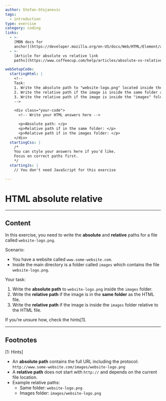 ```yaml
---
author: Stefan-Stojanovic
tags:
  - introduction
type: exercise
category: coding
links:
  - >-
    [MDN docs for
    anchor](https://developer.mozilla.org/en-US/docs/Web/HTML/Element/a){website}
  - >-
    [Article for absolute vs relative link
    paths](https://www.coffeecup.com/help/articles/absolute-vs-relative-pathslinks/){website}

webSetupCode:
  startingHtml: |
    <!-- 
    Task:
    1. Write the absolute path to "website-logo.png" located inside the images folder of www.some-website.com.
    2. Write the relative path if the image is inside the same folder as the HTML file.
    3. Write the relative path if the image is inside the "images" folder relative to the HTML file.
    -->

    <div class="your-code">
      <!-- Write your HTML answers here -->

      <p>Absolute path: </p>
      <p>Relative path if in the same folder: </p>
      <p>Relative path if in the images folder: </p>
    </div>
  startingCss: |
    /* 
    You can style your answers here if you'd like.
    Focus on correct paths first.
    */
  startingJs: |
    // You don't need JavaScript for this exercise

---
```


# HTML absolute relative

---

## Content

In this exercise, you need to write the **absolute** and **relative** paths for a file called `website-logo.png`.  

Scenario:  
- You have a website called `www.some-website.com`.  
- Inside the main directory is a folder called `images` which contains the file `website-logo.png`.  

Your task:  
1. Write the **absolute path** to `website-logo.png` inside the `images` folder.  
2. Write the **relative path** if the image is in the **same folder** as the HTML file.  
3. Write the **relative path** if the image is inside the `images` folder relative to the HTML file.  

If you’re unsure how, check the hints[1].  

---

## Footnotes

[1: Hints]
- An **absolute path** contains the full URL including the protocol:  
  `http://www.some-website.com/images/website-logo.png`  
- A **relative path** does not start with `http://` and depends on the current file location.  
- Example relative paths:  
  - Same folder: `website-logo.png`  
  - Images folder: `images/website-logo.png`  
